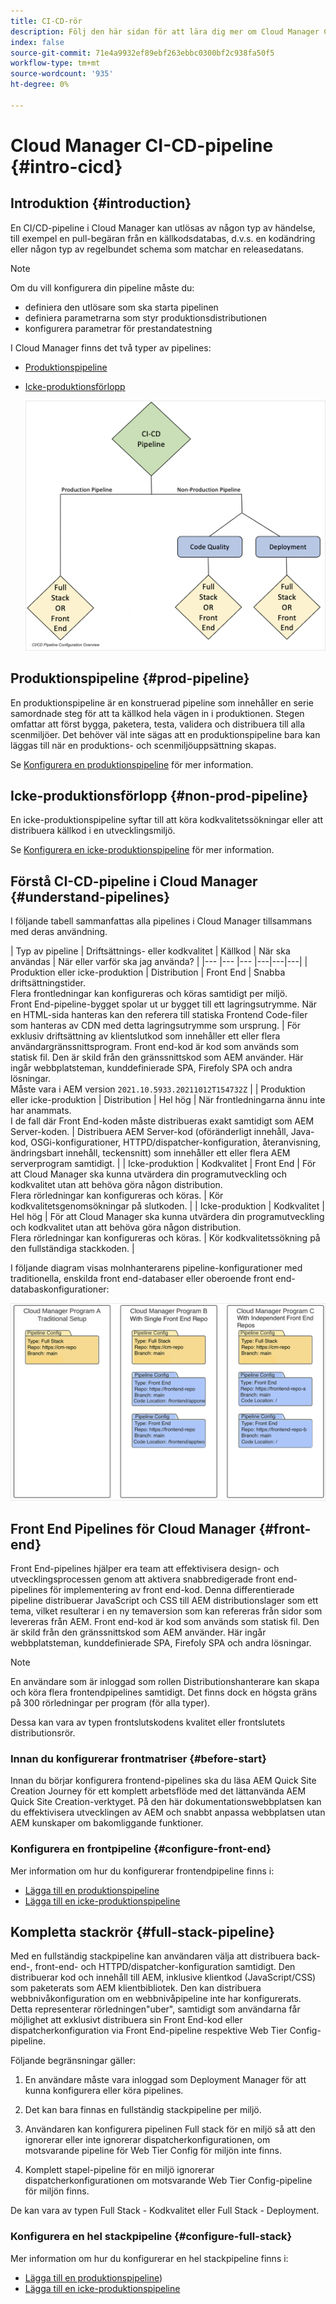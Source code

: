 ```yaml
---
title: CI-CD-rör
description: Följ den här sidan för att lära dig mer om Cloud Manager CI-CD-förgreningar
index: false
source-git-commit: 71e4a9932ef89ebf263ebbc0300bf2c938fa50f5
workflow-type: tm+mt
source-wordcount: '935'
ht-degree: 0%

---
```



# Cloud Manager CI-CD-pipeline {#intro-cicd}

## Introduktion {#introduction}

En CI/CD-pipeline i Cloud Manager kan utlösas av någon typ av händelse, till exempel en pull-begäran från en källkodsdatabas, d.v.s. en kodändring eller någon typ av regelbundet schema som matchar en releasedatans.

>[!NOTE]
>Om du vill konfigurera din pipeline måste du:
>* definiera den utlösare som ska starta pipelinen
>* definiera parametrarna som styr produktionsdistributionen
>* konfigurera parametrar för prestandatestning


I Cloud Manager finns det två typer av pipelines:

* [Produktionspipeline](#prod-pipeline)
* [Icke-produktionsförlopp](#non-prod-pipeline)

   ![](/help/implementing/cloud-manager/assets/configure-pipeline/ci-cd-config.png)


## Produktionspipeline {#prod-pipeline}

En produktionspipeline är en konstruerad pipeline som innehåller en serie samordnade steg för att ta källkod hela vägen in i produktionen. Stegen omfattar att först bygga, paketera, testa, validera och distribuera till alla scenmiljöer. Det behöver väl inte sägas att en produktionspipeline bara kan läggas till när en produktions- och scenmiljöuppsättning skapas.

Se [Konfigurera en produktionspipeline](/help/implementing/cloud-manager/configuring-pipelines/configuring-production-pipelines.md) för mer information.


## Icke-produktionsförlopp {#non-prod-pipeline}

En icke-produktionspipeline syftar till att köra kodkvalitetssökningar eller att distribuera källkod i en utvecklingsmiljö.

Se [Konfigurera en icke-produktionspipeline](/help/implementing/cloud-manager/configuring-pipelines/configuring-non-production-pipelines.md) för mer information.

## Förstå CI-CD-pipeline i Cloud Manager {#understand-pipelines}

I följande tabell sammanfattas alla pipelines i Cloud Manager tillsammans med deras användning.

| Typ av pipeline | Driftsättnings- eller kodkvalitet | Källkod | När ska användas | När eller varför ska jag använda? |
|--- |--- |--- |---|---|---|
| Produktion eller icke-produktion | Distribution | Front End | Snabba driftsättningstider.<br>Flera frontledningar kan konfigureras och köras samtidigt per miljö.<br>Front End-pipeline-bygget spolar ut ur bygget till ett lagringsutrymme. När en HTML-sida hanteras kan den referera till statiska Frontend Code-filer som hanteras av CDN med detta lagringsutrymme som ursprung. | För exklusiv driftsättning av klientslutkod som innehåller ett eller flera användargränssnittsprogram. Front end-kod är kod som används som statisk fil. Den är skild från den gränssnittskod som AEM använder. Här ingår webbplatsteman, kunddefinierade SPA, Firefoly SPA och andra lösningar.<br>Måste vara i AEM version `2021.10.5933.20211012T154732Z` |
| Produktion eller icke-produktion | Distribution | Hel hög | När frontledningarna ännu inte har anammats.<br>I de fall där Front End-koden måste distribueras exakt samtidigt som AEM Server-koden. | Distribuera AEM Server-kod (oföränderligt innehåll, Java-kod, OSGi-konfigurationer, HTTPD/dispatcher-konfiguration, återanvisning, ändringsbart innehåll, teckensnitt) som innehåller ett eller flera AEM serverprogram samtidigt. |
| Icke-produktion | Kodkvalitet | Front End | För att Cloud Manager ska kunna utvärdera din programutveckling och kodkvalitet utan att behöva göra någon distribution.<br>Flera rörledningar kan konfigureras och köras. | Kör kodkvalitetsgenomsökningar på slutkoden. |
| Icke-produktion | Kodkvalitet | Hel hög | För att Cloud Manager ska kunna utvärdera din programutveckling och kodkvalitet utan att behöva göra någon distribution.<br>Flera rörledningar kan konfigureras och köras. | Kör kodkvalitetssökning på den fullständiga stackkoden. |

I följande diagram visas molnhanterarens pipeline-konfigurationer med traditionella, enskilda front end-databaser eller oberoende front end-databaskonfigurationer:

![](/help/implementing/cloud-manager/assets/configure-pipeline/cm-setup.png)

## Front End Pipelines för Cloud Manager {#front-end}

Front End-pipelines hjälper era team att effektivisera design- och utvecklingsprocessen genom att aktivera snabbredigerade front end-pipelines för implementering av front end-kod. Denna differentierade pipeline distribuerar JavaScript och CSS till AEM distributionslager som ett tema, vilket resulterar i en ny temaversion som kan refereras från sidor som levereras från AEM. Front end-kod är kod som används som statisk fil. Den är skild från den gränssnittskod som AEM använder. Här ingår webbplatsteman, kunddefinierade SPA, Firefoly SPA och andra lösningar.

>[!NOTE]
>En användare som är inloggad som rollen Distributionshanterare kan skapa och köra flera frontendpipelines samtidigt. Det finns dock en högsta gräns på 300 rörledningar per program (för alla typer).

Dessa kan vara av typen frontslutskodens kvalitet eller frontslutets distributionsrör.

### Innan du konfigurerar frontmatriser {#before-start}

Innan du börjar konfigurera frontend-pipelines ska du läsa AEM Quick Site Creation Journey för ett komplett arbetsflöde med det lättanvända AEM Quick Site Creation-verktyget. På den här dokumentationswebbplatsen kan du effektivisera utvecklingen av AEM och snabbt anpassa webbplatsen utan AEM kunskaper om bakomliggande funktioner.

### Konfigurera en frontpipeline {#configure-front-end}

Mer information om hur du konfigurerar frontendpipeline finns i:

* [Lägga till en produktionspipeline](/help/implementing/cloud-manager/configuring-pipelines/configuring-production-pipelines.md#adding-production-pipeline)
* [Lägga till en icke-produktionspipeline](/help/implementing/cloud-manager/configuring-pipelines/configuring-non-production-pipelines.md#adding-non-production-pipeline)

## Kompletta stackrör {#full-stack-pipeline}

Med en fullständig stackpipeline kan användaren välja att distribuera back-end-, front-end- och HTTPD/dispatcher-konfiguration samtidigt.  Den distribuerar kod och innehåll till AEM, inklusive klientkod (JavaScript/CSS) som paketerats som AEM klientbibliotek. Den kan distribuera webbnivåkonfiguration om en webbnivåpipeline inte har konfigurerats. Detta representerar rörledningen&quot;uber&quot;, samtidigt som användarna får möjlighet att exklusivt distribuera sin Front End-kod eller dispatcherkonfiguration via Front End-pipeline respektive Web Tier Config-pipeline.

Följande begränsningar gäller:

1. En användare måste vara inloggad som Deployment Manager för att kunna konfigurera eller köra pipelines.

1. Det kan bara finnas en fullständig stackpipeline per miljö.

1. Användaren kan konfigurera pipelinen Full stack för en miljö så att den ignorerar eller inte ignorerar dispatcherkonfigurationen, om motsvarande pipeline för Web Tier Config för miljön inte finns.

1. Komplett stapel-pipeline för en miljö ignorerar dispatcherkonfigurationen om motsvarande Web Tier Config-pipeline för miljön finns.

De kan vara av typen Full Stack - Kodkvalitet eller Full Stack - Deployment.

### Konfigurera en hel stackpipeline {#configure-full-stack}

Mer information om hur du konfigurerar en hel stackpipeline finns i:

* [Lägga till en produktionspipeline](/help/implementing/cloud-manager/configuring-pipelines/configuring-production-pipelines.md#adding-production-pipeline))
* [Lägga till en icke-produktionspipeline](/help/implementing/cloud-manager/configuring-pipelines/configuring-non-production-pipelines.md#adding-non-production-pipeline)